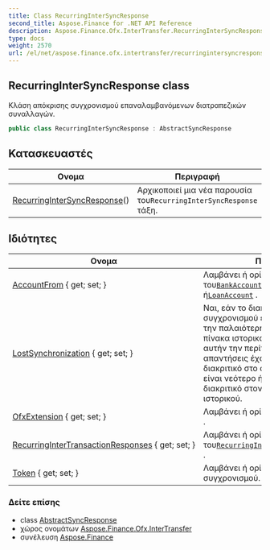 ```yaml
---
title: Class RecurringInterSyncResponse
second_title: Aspose.Finance for .NET API Reference
description: Aspose.Finance.Ofx.InterTransfer.RecurringInterSyncResponse τάξη. Κλάση απόκρισης συγχρονισμού επαναλαμβανόμενων διατραπεζικών συναλλαγών.
type: docs
weight: 2570
url: /el/net/aspose.finance.ofx.intertransfer/recurringintersyncresponse/
---
```

## RecurringInterSyncResponse class

Κλάση απόκρισης συγχρονισμού επαναλαμβανόμενων διατραπεζικών συναλλαγών.

```csharp
public class RecurringInterSyncResponse : AbstractSyncResponse
```

## Κατασκευαστές

| Ονομα | Περιγραφή |
| --- | --- |
| [RecurringInterSyncResponse](recurringintersyncresponse/)() | Αρχικοποιεί μια νέα παρουσία του`RecurringInterSyncResponse` τάξη. |

## Ιδιότητες

| Ονομα | Περιγραφή |
| --- | --- |
| [AccountFrom](../../aspose.finance.ofx.intertransfer/recurringintersyncresponse/accountfrom/) { get; set; } | Λαμβάνει ή ορίζει το από του[`BankAccount`](../../aspose.finance.ofx/bankaccount/) ή[`CreditCardAccount`](../../aspose.finance.ofx/creditcardaccount/) ή[`LoanAccount`](../../aspose.finance.ofx/loanaccount/) . |
| [LostSynchronization](../../aspose.finance.ofx/abstractsyncresponse/lostsynchronization/) { get; set; } | Ναι, εάν το διακριτικό στο αίτημα συγχρονισμού είναι παλαιότερο από την παλαιότερη καταχώριση στον πίνακα ιστορικού του διακομιστή. Σε αυτήν την περίπτωση, ορισμένες απαντήσεις έχουν χαθεί. Όχι εάν το διακριτικό στο αίτημα συγχρονισμού είναι νεότερο ή ταιριάζει με ένα διακριτικό στον διακομιστή πίνακας ιστορικού. |
| [OfxExtension](../../aspose.finance.ofx.intertransfer/recurringintersyncresponse/ofxextension/) { get; set; } | Λαμβάνει ή ορίζει το[`OfxExtensionType`](../../aspose.finance.ofx/ofxextensiontype/) . |
| [RecurringInterTransactionResponses](../../aspose.finance.ofx.intertransfer/recurringintersyncresponse/recurringintertransactionresponses/) { get; set; } | Λαμβάνει ή ορίζει τη συλλογή του[`RecurringInterTransactionResponse`](../recurringintertransactionresponse/) . |
| [Token](../../aspose.finance.ofx/abstractsyncresponse/token/) { get; set; } | Λαμβάνει ή ορίζει το νέο διακριτικό συγχρονισμού. |

### Δείτε επίσης

* class [AbstractSyncResponse](../../aspose.finance.ofx/abstractsyncresponse/)
* χώρος ονομάτων [Aspose.Finance.Ofx.InterTransfer](../../aspose.finance.ofx.intertransfer/)
* συνέλευση [Aspose.Finance](../../)


